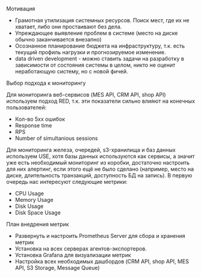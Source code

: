Мотивация

* Грамотная утилизация системных ресурсов. Поиск мест, где их не хватает, либо они простаивают без дела.
* Упреждающее выявление проблем в системе (место на диске обычно заканчивается внезапно)
* Осознанное планирование бюджета на инфраструктуру, т.к. есть текущий профиль нагрузки и прогнозируемое изменение.
* data driven development - можно ставить задачи на разработку в зависимости от состояния системы в целом, никто не оценит неработающую систему, но с новой фичей.

Выбор подхода к мониторингу

Для мониторинга веб-сервисов (MES API, CRM API, shop API) используем подход RED, т.к. эти показатели сильно влияют на конечных пользователей:

* Кол-во 5хх ошибок
* Response time
* RPS
* Number of simultanious sessions

Для мониторинга железа, очередей, s3-хранилища и баз данных используем USE, хотя базы данных используются как сервисы, а значит уже есть необходимый мониторинг из коробки, достаточно настроить для них алертинг, если этого ещё не было сделано (например, место на диске, длительность транзакций, доступность БД на запись). В первую очередь нас интересуют следующие метрики:

* CPU Usage
* Memory Usage
* Disk Usage
* Disk Space Usage


План внедрения метрик

* Развернуть и настроить Prometheus Server для сбора и хранения метрик
* Установка на всех серверах агентов-экспортеров.
* Установка Grafana для визуализации метрик
* Настройка всех необходимых дашбордов (CRM API, shop API, MES API, S3 Storage, Message Queue)